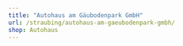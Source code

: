 ```yaml
---
title: "Autohaus am Gäubodenpark GmbH"
url: /straubing/autohaus-am-gaeubodenpark-gmbh/
shop: Autohaus
---
```

